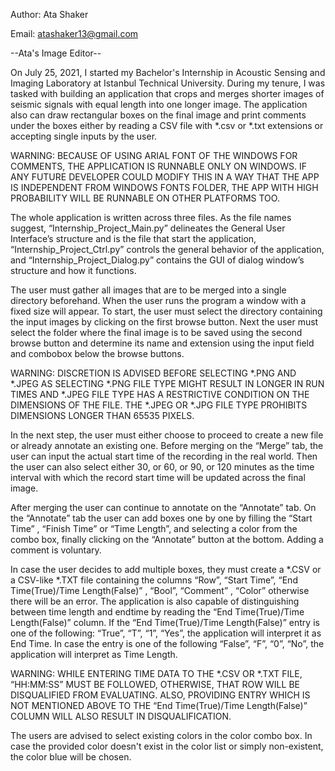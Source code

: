 Author: Ata Shaker

Email: atashaker13@gmail.com

--Ata's Image Editor--

On July 25, 2021, I started my Bachelor's Internship in Acoustic Sensing and Imaging Laboratory at Istanbul Technical University. During my tenure, I was tasked with building an application that crops and merges shorter images of seismic signals with equal length into one longer image. The application also can draw rectangular boxes on the final image and print comments under the boxes either by reading a CSV file with *.csv or *.txt extensions or  accepting single inputs by the user.

WARNING: BECAUSE OF USING ARIAL FONT OF THE WINDOWS FOR COMMENTS,  THE APPLICATION IS RUNNABLE ONLY ON WINDOWS. IF ANY FUTURE DEVELOPER COULD MODIFY THIS IN A WAY THAT THE APP IS INDEPENDENT FROM WINDOWS FONTS FOLDER, THE APP WITH HIGH PROBABILITY WILL BE RUNNABLE ON OTHER PLATFORMS TOO.

The whole application is written across three files. As the file names suggest, “Internship_Project_Main.py” delineates the General User Interface’s structure and is the file that start the application,  “Internship_Project_Ctrl.py” controls the general behavior of the application, and “Internship_Project_Dialog.py” contains the GUI of dialog window’s structure and how it functions. 

The user must gather all images that are to be merged into a single directory beforehand.
When the user runs the program a window with a fixed size will appear. To start, the user must select the directory containing the input images by clicking on the first browse button. Next the user must select the folder where the final image is to be saved using the second browse button and determine its name and extension using the input field and combobox below the browse buttons.

WARNING: DISCRETION IS ADVISED BEFORE SELECTING *.PNG AND *.JPEG AS SELECTING *.PNG FILE TYPE MIGHT RESULT IN LONGER IN RUN TIMES AND *.JPEG FILE TYPE HAS A RESTRICTIVE CONDITION ON THE DIMENSIONS OF THE FILE. THE *.JPEG OR *.JPG FILE TYPE PROHIBITS DIMENSIONS LONGER THAN 65535 PIXELS. 

In the next step, the user must either choose to proceed to create a new file or already annotate an existing one. Before merging on the “Merge” tab, the user can input the actual start time of the recording in the real world. Then the user can also select either 30, or 60, or 90, or 120 minutes as the time interval with which the record start time will be updated across the final image. 

After merging the user can continue to annotate on the “Annotate” tab. On the “Annotate” tab the user can add boxes one by one by filling the “Start Time” , “Finish Time” or “Time Length”, and selecting a color from the combo box, finally clicking on the “Annotate” button at the bottom. Adding a comment is voluntary. 

In case the user decides to add multiple boxes, they must create a *.CSV or a CSV-like *.TXT file containing the columns “Row”, “Start Time”, “End Time(True)/Time Length(False)” , “Bool”, “Comment” , “Color” otherwise there will be an error. The application is also capable of distinguishing between time length and endtime by reading the “End Time(True)/Time Length(False)” column. If the “End Time(True)/Time Length(False)” entry is one of the following: “True”, “T”, “1”, “Yes”, the application will interpret it as End Time. In case the entry is one of the following “False”, “F”, “0”, “No”, the application will interpret as Time Length. 

WARNING: WHILE ENTERING TIME DATA TO THE *.CSV OR *.TXT FILE, “HH:MM:SS” MUST BE FOLLOWED, OTHERWISE, THAT ROW WILL BE DISQUALIFIED FROM EVALUATING. ALSO, PROVIDING ENTRY WHICH IS NOT MENTIONED ABOVE TO THE  “End Time(True)/Time Length(False)” COLUMN WILL ALSO RESULT IN DISQUALIFICATION. 

The users are advised to select existing colors in the color combo box. In case the provided color doesn't exist in the color list or simply non-existent, the color blue will be chosen.

